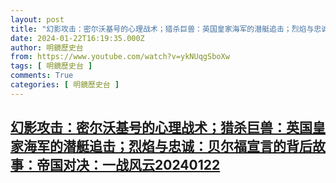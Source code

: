 ```yaml
---
layout: post
title: "幻影攻击：密尔沃基号的心理战术；猎杀巨兽：英国皇家海军的潜艇追击；烈焰与忠诚：贝尔福宣言的背后故事：帝国对决：一战风云20240122"
date: 2024-01-22T16:19:35.000Z
author: 明鏡歷史台
from: https://www.youtube.com/watch?v=ykNUqgSboXw
tags: [ 明鏡歷史台 ]
comments: True
categories: [ 明鏡歷史台 ]
---
```

<!--1705940375000-->
[幻影攻击：密尔沃基号的心理战术；猎杀巨兽：英国皇家海军的潜艇追击；烈焰与忠诚：贝尔福宣言的背后故事：帝国对决：一战风云20240122](https://www.youtube.com/watch?v=ykNUqgSboXw)
------

<div>

</div>
